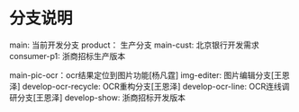 # 分支说明
main: 当前开发分支
product： 生产分支
main-cust: 北京银行开发需求
consumer-p1: 浙商招标生产版本

main-pic-ocr：ocr结果定位到图片功能[杨凡霆]
img-editer:  图片编辑分支[王恩泽]
develop-ocr-recycle:  OCR重构分支[王恩泽]
develop-ocr-line:  OCR连线调研分支[王恩泽]
develop-show: 浙商招标开发版本